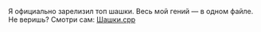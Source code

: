 Я официально зарелизил топ шашки.
Весь мой гений — в одном файле. Не веришь? Смотри сам:
[Шашки.cpp](https://github.com/laym0n/Checkers/blob/master/Шашки/Шашки.cpp)
